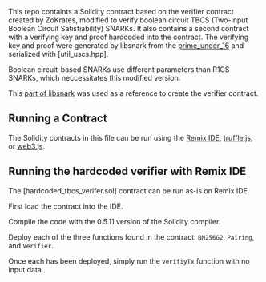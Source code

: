 This repo containts a Solidity contract based on the verifier contract created by ZoKrates, modified to verify boolean circuit TBCS (Two-Input Boolean Circuit Satisfiability) SNARKs. It also contains a second contract with a verifying key and proof hardcoded into the contract. The verifying key and proof were generated by libsnark from the [prime_under_16](https://github.com/statebox/libsnark-circuit/blob/master/src/prime_under_16.cpp) and serialized with [util_uscs.hpp]. 

Boolean circuit-based SNARKs use different parameters than R1CS SNARKs, which neccessitates this modified version.

This [part of libsnark](https://github.com/scipr-lab/libsnark/blob/master/libsnark/zk_proof_systems/ppzksnark/uscs_ppzksnark/uscs_ppzksnark.tcc#L447-L528) was used as a reference to create the verifier contract.

## Running a Contract
The Solidity contracts in this file can be run using the [Remix IDE](remix.ethereum.org), [truffle.js](https://github.com/trufflesuite/truffle), or [web3.js](https://github.com/ethereum/web3.js/).

## Running the hardcoded verifier with Remix IDE
The [hardcoded_tbcs_verifer.sol] contract can be run as-is on Remix IDE. 

First load the contract into the IDE. 

Compile the code with the 0.5.11 version of the Solidity compiler.

Deploy each of the three functions found in the contract: `BN256G2`, `Pairing`, and `Verifier`.

Once each has been deployed, simply run the `verifiyTx` function with no input data.


